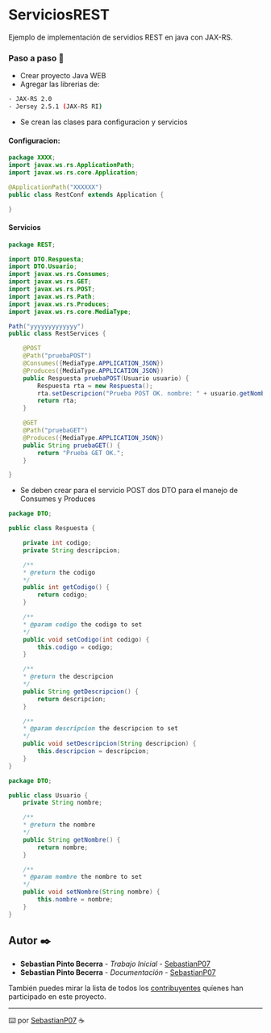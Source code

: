 # ServiciosREST

Ejemplo de implementación de servidios REST en java con JAX-RS.

### Paso a paso 🔧

* Crear proyecto Java WEB
* Agregar las librerias de:
``` bash
- JAX-RS 2.0
- Jersey 2.5.1 (JAX-RS RI)
```

* Se crean las clases para configuracion y servicios

#### Configuracion:
``` java
package XXXX;
import javax.ws.rs.ApplicationPath;
import javax.ws.rs.core.Application;

@ApplicationPath("XXXXXX")
public class RestConf extends Application {

}
```

#### Servicios
``` java
package REST;

import DTO.Respuesta;
import DTO.Usuario;
import javax.ws.rs.Consumes;
import javax.ws.rs.GET;
import javax.ws.rs.POST;
import javax.ws.rs.Path;
import javax.ws.rs.Produces;
import javax.ws.rs.core.MediaType;

Path("yyyyyyyyyyyyy")
public class RestServices {

    @POST
    @Path("pruebaPOST")
    @Consumes({MediaType.APPLICATION_JSON})
    @Produces({MediaType.APPLICATION_JSON})
    public Respuesta pruebaPOST(Usuario usuario) {
        Respuesta rta = new Respuesta();
        rta.setDescripcion("Prueba POST OK. nombre: " + usuario.getNombre());
        return rta;
    }

    @GET
    @Path("pruebaGET")
    @Produces({MediaType.APPLICATION_JSON})
    public String pruebaGET() {
        return "Prueba GET OK.";
    }

}
```

* Se deben crear para el servicio POST dos DTO para el manejo de Consumes y Produces
``` java
package DTO;

public class Respuesta {

    private int codigo;
    private String descripcion;

    /**
    * @return the codigo
    */
    public int getCodigo() {
        return codigo;
    }

    /**
    * @param codigo the codigo to set
    */
    public void setCodigo(int codigo) {
        this.codigo = codigo;
    }

    /**
    * @return the descripcion
    */
    public String getDescripcion() {
        return descripcion;
    }

    /**
    * @param descripcion the descripcion to set
    */
    public void setDescripcion(String descripcion) {
        this.descripcion = descripcion;
    }
}

package DTO;

public class Usuario {
    private String nombre;

    /**
    * @return the nombre
    */
    public String getNombre() {
        return nombre;
    }

    /**
    * @param nombre the nombre to set
    */
    public void setNombre(String nombre) {
        this.nombre = nombre;
    }
}
```

## Autor ✒️

* **Sebastian Pinto Becerra** - *Trabajo Inicial* - [SebastianP07](https://github.com/SebastianP07)
* **Sebastian Pinto Becerra** - *Documentación* -  [SebastianP07](https://github.com/SebastianP07)

También puedes mirar la lista de todos los [contribuyentes](https://github.com/SebastianP07/ServiciosREST/graphs/contributors) quíenes han participado en este proyecto. 


---
⌨️ por [SebastianP07](https://github.com/SebastianP07) ☕